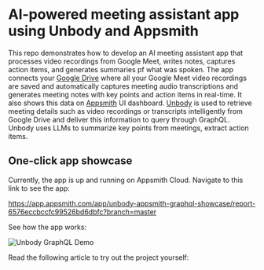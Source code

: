 # AI-powered meeting assistant app using Unbody and Appsmith

This repo demonstrates how to develop an AI meeting assistant app that processes video recordings from Google Meet, writes notes, captures action items, and generates summaries pf what was spoken. The app connects your [Google Drive](https://www.google.com/drive/) where all your Google Meet video recordings are saved and automatically captures meeting audio transcriptions and generates meeting notes with key points and action items in real-time. It also shows this data on [Appsmith](https://www.appsmith.com/) UI dashboard. [Unbody](https://unbody.io/) is used to retrieve meeting details such as video recordings or transcripts intelligently from Google Drive and deliver this information to query through GraphQL. Unbody uses LLMs to summarize key points from meetings, extract action items.

## One-click app showcase

Currently, the app is up and running on Appsmith Cloud. Navigate to this link to see the app:

https://app.appsmith.com/app/unbody-appsmith-graphql-showcase/report-6576eccbccfc99526bd6dbfc?branch=master

See how the app works:

![Unbody GraphQL Demo](/assets/Meeting%20Minutes%20Report%20v5.gif)

Read the following article to try out the project yourself:

